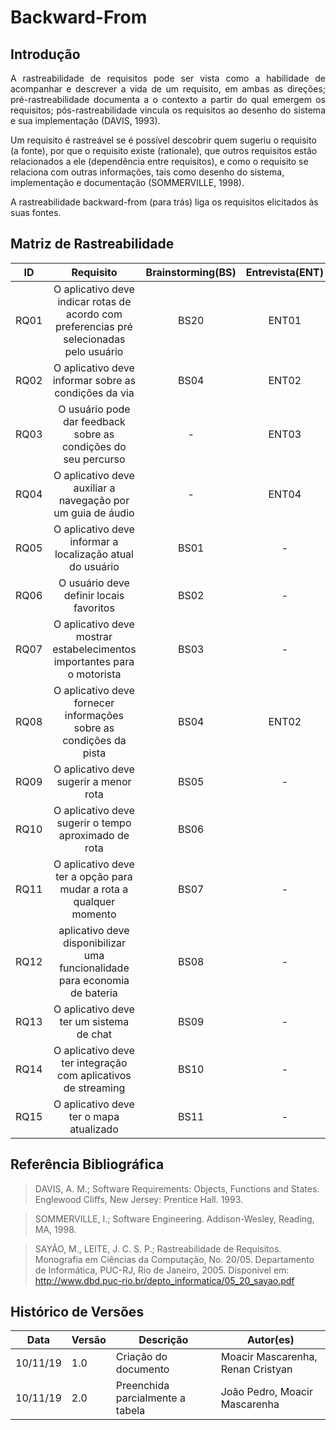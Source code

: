 # Backward-From

## Introdução

<p align = "justify">
A  rastreabilidade  de  requisitos  pode  ser  vista  como  a  habilidade  de  acompanhar  e  descrever a vida de um requisito, em ambas as direções; pré-rastreabilidade documenta  a  o  contexto  a  partir  do  qual  emergem  os  requisitos;  pós-rastreabilidade  vincula  os  requisitos  ao  desenho  do  sistema  e  sua  implementação  (DAVIS, 1993).

Um requisito é rastreável se é possível descobrir quem sugeriu o requisito (a fonte), por que o requisito existe (rationale), que outros requisitos estão relacionados a ele (dependência entre requisitos), e como o requisito se relaciona com outras informações, tais como desenho do sistema, implementação e documentação (SOMMERVILLE, 1998).

A  rastreabilidade  backward-from (para trás) liga os requisitos elicitados às suas fontes.
</p>

## Matriz de Rastreabilidade

|ID|Requisito|Brainstorming(BS)|Entrevista(ENT)|Introspecção(INS)|Questionário(Q)|Storytelling(ST)|
|:--:|:--:|:--:|:--:|:--:|:--:|:--:|
|RQ01|O aplicativo deve indicar rotas de acordo com preferencias pré selecionadas pelo usuário|BS20|ENT01|-|-|ST04|
|RQ02|O aplicativo deve informar sobre as condições da via|BS04|ENT02|-|Q01,Q04,Q05|-|
|RQ03|O usuário pode dar feedback sobre as condições do seu percurso|-|ENT03|-|-|ST05|
|RQ04|O aplicativo deve auxiliar a navegação por um guia de áudio|-|ENT04|-|-|-|
|RQ05|O aplicativo deve informar a localização atual do usuário|BS01|-|-|-|-|
|RQ06|O usuário deve definir locais favoritos|BS02|-|-|-|-|
|RQ07|O aplicativo deve mostrar estabelecimentos importantes para o motorista|BS03|-|-|Q06|ST02|
|RQ08|O aplicativo deve fornecer informações sobre as condições da pista|BS04|ENT02|-|Q01,Q04,Q05|-|
|RQ09|O aplicativo deve sugerir a menor rota|BS05|-|-|-|ST04|
|RQ10|O aplicativo deve sugerir o tempo aproximado de rota|BS06||||ST03|
|RQ11|O aplicativo deve ter a opção para mudar a rota a qualquer momento|BS07|-|-|-|-|
|RQ12| aplicativo deve disponibilizar uma funcionalidade para economia de bateria|BS08|-|-|-|-|
|RQ13|O aplicativo deve ter um sistema de chat|BS09|-|-|-|-|
|RQ14|O aplicativo deve ter integração com aplicativos de streaming|BS10|-|-|Q02|-|
|RQ15|O aplicativo deve ter o mapa atualizado|BS11|-|-|Q05|-|
<!-- continuar a partir do bs12 e adicionar uma coluna para analise de protocolo
|RQ|||||||
|RQ|||||||
|RQ|||||||
|RQ|||||||
|RQ|||||||
|RQ|||||||
|RQ|||||||
|RQ|||||||
|RQ|||||||
|RQ|||||||
|RQ|||||||
|RQ||||||| -->

## Referência Bibliográfica
> DAVIS, A. M.; Software   Requirements:   Objects,   Functions   and   States. Englewood Cliffs, New Jersey: Prentice Hall. 1993. 

> SOMMERVILLE, I.; Software Engineering. Addison-Wesley, Reading, MA, 1998.

> SAYÃO, M., LEITE, J. C. S. P.; Rastreabilidade de Requisitos. Monografia em Ciências da Computação, No. 20/05. Departamento de Informática, PUC-RJ, Rio de Janeiro, 2005. Disponível em: http://www.dbd.puc-rio.br/depto_informatica/05_20_sayao.pdf 

## Histórico de Versões

|Data|Versão|Descrição|Autor(es)|
|----|------|---------|---------|
|10/11/19|1.0|Criação do documento|Moacir Mascarenha, Renan Cristyan|
|10/11/19|2.0|Preenchida parcialmente a tabela|João Pedro, Moacir Mascarenha|